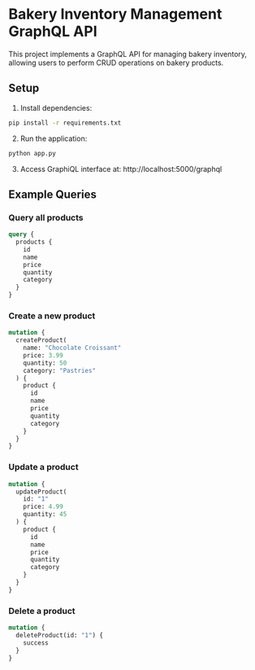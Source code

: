 # Bakery Inventory Management GraphQL API

This project implements a GraphQL API for managing bakery inventory, allowing users to perform CRUD operations on bakery products.

## Setup

1. Install dependencies:
```bash
pip install -r requirements.txt
```

2. Run the application:
```bash
python app.py
```

3. Access GraphiQL interface at: http://localhost:5000/graphql

## Example Queries

### Query all products
```graphql
query {
  products {
    id
    name
    price
    quantity
    category
  }
}
```

### Create a new product
```graphql
mutation {
  createProduct(
    name: "Chocolate Croissant"
    price: 3.99
    quantity: 50
    category: "Pastries"
  ) {
    product {
      id
      name
      price
      quantity
      category
    }
  }
}
```

### Update a product
```graphql
mutation {
  updateProduct(
    id: "1"
    price: 4.99
    quantity: 45
  ) {
    product {
      id
      name
      price
      quantity
      category
    }
  }
}
```

### Delete a product
```graphql
mutation {
  deleteProduct(id: "1") {
    success
  }
}
```
